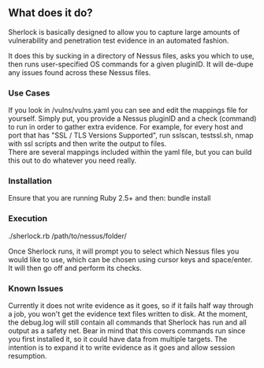## What does it do?

Sherlock is basically designed to allow you to capture large amounts of vulnerability and penetration test evidence in an automated fashion.  

It does this by sucking in a directory of Nessus files, asks you which to use, then runs user-specified OS commands for a given pluginID. It will de-dupe any issues found across these Nessus files.

### Use Cases

If you look in /vulns/vulns.yaml you can see and edit the mappings file for yourself. Simply put, you provide a Nessus pluginID and a check (command) to run in order to gather extra evidence. For example, for every host and port that has "SSL / TLS Versions Supported", run sslscan, testssl.sh, nmap with ssl scripts and then write the output to files.  
There are several mappings included within the yaml file, but you can build this out to do whatever you need really.


### Installation 


Ensure that you are running Ruby 2.5+ and then:
bundle install

### Execution  

./sherlock.rb /path/to/nessus/folder/

Once Sherlock runs, it will prompt you to select which Nessus files you would like to use, which can be chosen using cursor keys and space/enter. It will then go off and perform its checks.

### Known Issues  
Currently it does not write evidence as it goes, so if it fails half way through a job, you won't get the evidence text files written to disk. At the moment, the debug.log will still contain all commands that Sherlock has run and all output as a safety net. Bear in mind that this covers commands run since you first installed it, so it could have data from multiple targets. The intention is to expand it to write evidence as it goes and allow session resumption.





